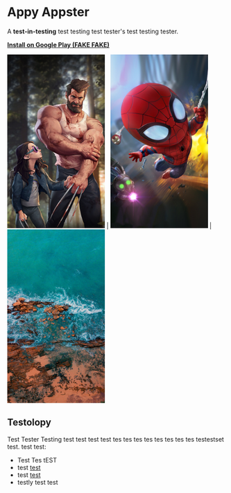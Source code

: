 # Appy Appster

A **test-in-testing** test testing test tester's test testing tester.

**[Install on Google Play (FAKE FAKE)](https://play.google.com/store/apps/details?id=com.facebook.katana)**

<img src="screenshots/sample1.jpg" height="400"> | <img src="screenshots/sample2.jpg" height="400"> | <img src="screenshots/sample3.jpg" height="400">

## Testolopy
Test Tester Testing test test test test tes tes tes tes tes tes tes tes testestset test. test test:
* Test Tes tEST
* test [test](https://www.google.com/)
* test [test](https://www.google.com/)
* testly test test
